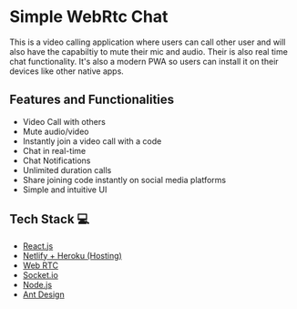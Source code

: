 # Simple WebRtc Chat
This is a video calling application where users can call other user and will also have the capabiltiy to mute their mic and audio. 
Their is also real time chat functionality.
It's also a modern PWA so users can install it on their devices like other native apps.

## Features and Functionalities

- Video Call with others
- Mute audio/video
- Instantly join a video call with a code
- Chat in real-time
- Chat Notifications
- Unlimited duration calls
- Share joining code instantly on social media platforms
- Simple and intuitive UI

## Tech Stack 💻

- [React.js](https://reactjs.org/)
- [Netlify + Heroku (Hosting)](https://www.netlify.com/)
- [Web RTC](https://github.com/webrtc)
- [Socket.io](https://socket.io/)
- [Node.js](https://nodejs.org/en/)
- [Ant Design](https://ant.design/)
